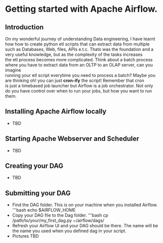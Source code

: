 # Getting started  with Apache Airflow.

## Introduction
On my wonderful journey of understanding Data engineering, I have learnt how how to create python etl scripts that can extract data from multiple\
such as Databases, Web, files, APIs e.t.c. Thats was the foundation and a very useful knowledge, but as the complexity of the tasks increases \
the etl process becomes more complicated. Think about a batch process where you have to extract data from an OLTP to an OLAP server, can you imagine\
running your etl script everytime you need to process a batch? Maybe you are thinking oh! you can just **cron-ify** the script! Remember that cron\
is just a timebased job launcher but Airflow is a job orchestrator. Not only do you have control over when to run your jobs, but how you want to run them.

## Installing Apache Airflow locally
- TBD

## Starting Apache Webserver and Scheduler
- TBD

## Creating your DAG
- TBD

## Submitting your DAG
- Find the DAG folder. This is on your machine when you installed Airflow.
  '''bash
  echo $AIRFLOW_HOME
- Copy your DAG file to the Dag folder.
  '''bash
  cp /path/to/your/my_first_dag.py ~/airflow/dags/
- Refresh your Airflow UI and your DAG should be there. The name will be the name you used when you defined dag in your script.
- Pictures TBD
